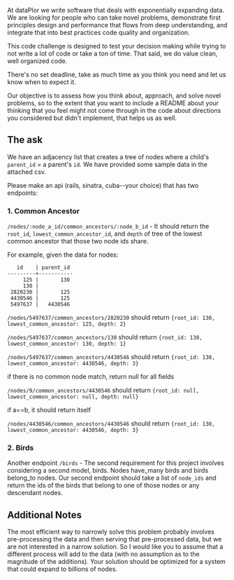 At dataPlor we write software that deals with exponentially expanding data. We are looking for people who can take novel problems, demonstrate first principles design and performance that flows from deep understanding, and integrate that into best practices code quality and organization.

This code challenge is designed to test your decision making while trying to not write a lot of code or take a ton of time. That said, we do value clean, well organized code.

There's no set deadline, take as much time as you think you need and let us know when to expect it. 

Our objective is to assess how you think about, approach, and solve novel problems, so to the extent that you want to include a README about your thinking that you feel might not come through in the code about directions you considered but didn't implement, that helps us as well.

## The ask
We have an adjacency list that creates a tree of nodes where a child's `parent_id` = a parent's `id`. We have provided some sample data in the attached csv.

Please make an api (rails, sinatra, cuba--your choice) that has two endpoints: 

### 1. Common Ancestor 
`/nodes/:node_a_id/common_ancestors/:node_b_id` - It should return the `root_id`, `lowest_common_ancestor_id`, and `depth` of tree of the lowest common ancestor that those two node ids share.

For example, given the data for nodes:
```
   id    | parent_id
---------+-----------
     125 |       130
     130 |          
 2820230 |       125
 4430546 |       125
 5497637 |   4430546
```

`/nodes/5497637/common_ancestors/2820230` should return
`{root_id: 130, lowest_common_ancestor: 125, depth: 2}`

`/nodes/5497637/common_ancestors/130` should return
`{root_id: 130, lowest_common_ancestor: 130, depth: 1}`

`/nodes/5497637/common_ancestors/4430546` should return
`{root_id: 130, lowest_common_ancestor: 4430546, depth: 3}`

if there is no common node match, return null for all fields

`/nodes/9/common_ancestors/4430546` should return
`{root_id: null, lowest_common_ancestor: null, depth: null}`

if a==b, it should return itself

`/nodes/4430546/common_ancestors/4430546` should return
`{root_id: 130, lowest_common_ancestor: 4430546, depth: 3}`

### 2. Birds

Another endpoint `/birds` - The second requirement for this project involves considering a second model, birds. Nodes have_many birds and birds belong_to nodes. Our second endpoint should take a list of `node_ids` and return the ids of the birds that belong to one of those nodes or any descendant nodes.

## Additional Notes

The most efficient way to narrowly solve this problem probably involves pre-processing the data and then serving that pre-processed data, but we are not interested in a narrow solution. So I would like you to assume that a different process will add to the data (with no assumption as to the magnitude of the additions). Your solution should be optimized for a system that could expand to billions of nodes. 


